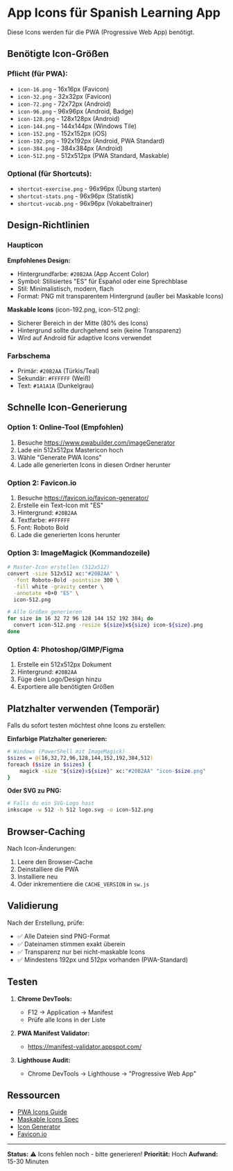 # App Icons für Spanish Learning App

Diese Icons werden für die PWA (Progressive Web App) benötigt.

## Benötigte Icon-Größen

### Pflicht (für PWA):
- `icon-16.png` - 16x16px (Favicon)
- `icon-32.png` - 32x32px (Favicon)
- `icon-72.png` - 72x72px (Android)
- `icon-96.png` - 96x96px (Android, Badge)
- `icon-128.png` - 128x128px (Android)
- `icon-144.png` - 144x144px (Windows Tile)
- `icon-152.png` - 152x152px (iOS)
- `icon-192.png` - 192x192px (Android, PWA Standard)
- `icon-384.png` - 384x384px (Android)
- `icon-512.png` - 512x512px (PWA Standard, Maskable)

### Optional (für Shortcuts):
- `shortcut-exercise.png` - 96x96px (Übung starten)
- `shortcut-stats.png` - 96x96px (Statistik)
- `shortcut-vocab.png` - 96x96px (Vokabeltrainer)

## Design-Richtlinien

### Haupticon
**Empfohlenes Design:**
- Hintergrundfarbe: `#20B2AA` (App Accent Color)
- Symbol: Stilisiertes "ES" für Español oder eine Sprechblase
- Stil: Minimalistisch, modern, flach
- Format: PNG mit transparentem Hintergrund (außer bei Maskable Icons)

**Maskable Icons** (icon-192.png, icon-512.png):
- Sicherer Bereich in der Mitte (80% des Icons)
- Hintergrund sollte durchgehend sein (keine Transparenz)
- Wird auf Android für adaptive Icons verwendet

### Farbschema
- Primär: `#20B2AA` (Türkis/Teal)
- Sekundär: `#FFFFFF` (Weiß)
- Text: `#1A1A1A` (Dunkelgrau)

## Schnelle Icon-Generierung

### Option 1: Online-Tool (Empfohlen)
1. Besuche https://www.pwabuilder.com/imageGenerator
2. Lade ein 512x512px Mastericon hoch
3. Wähle "Generate PWA Icons"
4. Lade alle generierten Icons in diesen Ordner herunter

### Option 2: Favicon.io
1. Besuche https://favicon.io/favicon-generator/
2. Erstelle ein Text-Icon mit "ES"
3. Hintergrund: `#20B2AA`
4. Textfarbe: `#FFFFFF`
5. Font: Roboto Bold
6. Lade die generierten Icons herunter

### Option 3: ImageMagick (Kommandozeile)
```bash
# Master-Icon erstellen (512x512)
convert -size 512x512 xc:"#20B2AA" \
  -font Roboto-Bold -pointsize 300 \
  -fill white -gravity center \
  -annotate +0+0 "ES" \
  icon-512.png

# Alle Größen generieren
for size in 16 32 72 96 128 144 152 192 384; do
  convert icon-512.png -resize ${size}x${size} icon-${size}.png
done
```

### Option 4: Photoshop/GIMP/Figma
1. Erstelle ein 512x512px Dokument
2. Hintergrund: `#20B2AA`
3. Füge dein Logo/Design hinzu
4. Exportiere alle benötigten Größen

## Platzhalter verwenden (Temporär)

Falls du sofort testen möchtest ohne Icons zu erstellen:

**Einfarbige Platzhalter generieren:**
```bash
# Windows (PowerShell mit ImageMagick)
$sizes = @(16,32,72,96,128,144,152,192,384,512)
foreach ($size in $sizes) {
    magick -size "${size}x${size}" xc:"#20B2AA" "icon-$size.png"
}
```

**Oder SVG zu PNG:**
```bash
# Falls du ein SVG-Logo hast
inkscape -w 512 -h 512 logo.svg -o icon-512.png
```

## Browser-Caching

Nach Icon-Änderungen:
1. Leere den Browser-Cache
2. Deinstalliere die PWA
3. Installiere neu
4. Oder inkrementiere die `CACHE_VERSION` in `sw.js`

## Validierung

Nach der Erstellung, prüfe:
- ✅ Alle Dateien sind PNG-Format
- ✅ Dateinamen stimmen exakt überein
- ✅ Transparenz nur bei nicht-maskable Icons
- ✅ Mindestens 192px und 512px vorhanden (PWA-Standard)

## Testen

1. **Chrome DevTools:**
   - F12 → Application → Manifest
   - Prüfe alle Icons in der Liste

2. **PWA Manifest Validator:**
   - https://manifest-validator.appspot.com/

3. **Lighthouse Audit:**
   - Chrome DevTools → Lighthouse → "Progressive Web App"

## Ressourcen

- [PWA Icons Guide](https://web.dev/add-manifest/#icons)
- [Maskable Icons Spec](https://web.dev/maskable-icon/)
- [Icon Generator](https://www.pwabuilder.com/imageGenerator)
- [Favicon.io](https://favicon.io/)

---

**Status:** ⚠️ Icons fehlen noch - bitte generieren!
**Priorität:** Hoch
**Aufwand:** 15-30 Minuten
